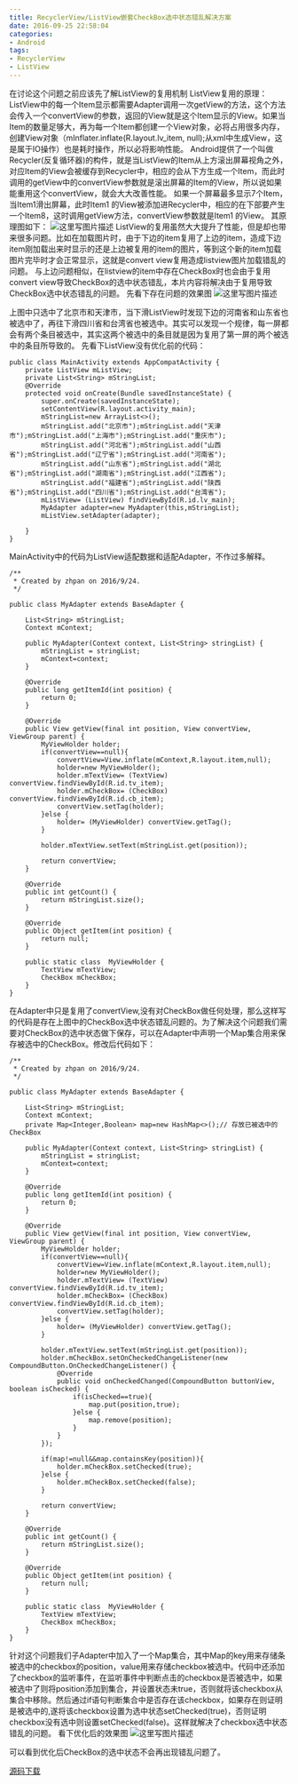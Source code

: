 ```yaml
---
title: RecyclerView/ListView嵌套CheckBox选中状态错乱解决方案
date: 2016-09-25 22:58:04
categories:
- Android
tags:
- RecyclerView
- ListView
---
```


在讨论这个问题之前应该先了解ListView的复用机制
ListView复用的原理：ListView中的每一个Item显示都需要Adapter调用一次getView的方法，这个方法会传入一个convertView的参数，返回的View就是这个Item显示的View。如果当Item的数量足够大，再为每一个Item都创建一个View对象，必将占用很多内存，创建View对象（mInflater.inflate(R.layout.lv_item, null);从xml中生成View，这是属于IO操作）也是耗时操作，所以必将影响性能。
Android提供了一个叫做Recycler(反复循环器)的构件，就是当ListView的Item从上方滚出屏幕视角之外，对应Item的View会被缓存到Recycler中，相应的会从下方生成一个Item，而此时调用的getView中的convertView参数就是滚出屏幕的Item的View，所以说如果能重用这个convertView，就会大大改善性能。
如果一个屏幕最多显示7个Item，当Item1滑出屏幕，此时Item1 的View被添加进Recycler中，相应的在下部要产生一个Item8，这时调用getView方法，convertView参数就是Item1 的View。 其原理图如下：
![这里写图片描述](https://raw.githubusercontent.com/zhpanvip/images/master/project/article/0401.png)
ListView的复用虽然大大提升了性能，但是却也带来很多问题。比如在加载图片时，由于下边的item复用了上边的item，造成下边item刚加载出来时显示的还是上边被复用的item的图片，等到这个新的item加载图片完毕时才会正常显示，这就是convert view复用造成listview图片加载错乱的问题。
与上边问题相似，在listview的item中存在CheckBox时也会由于复用convert view导致CheckBox的选中状态错乱，本片内容将解决由于复用导致CheckBox选中状态错乱的问题。
先看下存在问题的效果图
![这里写图片描述](https://raw.githubusercontent.com/zhpanvip/images/master/project/article/0402.gif)

上图中只选中了北京市和天津市，当下滑ListView时发现下边的河南省和山东省也被选中了，再往下滑四川省和台湾省也被选中。其实可以发现一个规律，每一屏都会有两个条目被选中，其实这两个被选中的条目就是因为复用了第一屏的两个被选中的条目所导致的。
先看下ListView没有优化前的代码：

```
public class MainActivity extends AppCompatActivity {
    private ListView mListView;
    private List<String> mStringList;
    @Override
    protected void onCreate(Bundle savedInstanceState) {
        super.onCreate(savedInstanceState);
        setContentView(R.layout.activity_main);
        mStringList=new ArrayList<>();
        mStringList.add("北京市");mStringList.add("天津市");mStringList.add("上海市");mStringList.add("重庆市");
        mStringList.add("河北省");mStringList.add("山西省");mStringList.add("辽宁省");mStringList.add("河南省");
        mStringList.add("山东省");mStringList.add("湖北省");mStringList.add("湖南省");mStringList.add("江西省");
        mStringList.add("福建省");mStringList.add("陕西省");mStringList.add("四川省");mStringList.add("台湾省");
        mListView= (ListView) findViewById(R.id.lv_main);
        MyAdapter adapter=new MyAdapter(this,mStringList);
        mListView.setAdapter(adapter);

    }
}
```
MainActivity中的代码为ListView适配数据和适配Adapter，不作过多解释。

```
/**
 * Created by zhpan on 2016/9/24.
 */

public class MyAdapter extends BaseAdapter {

    List<String> mStringList;
    Context mContext;

    public MyAdapter(Context context, List<String> stringList) {
        mStringList = stringList;
        mContext=context;
    }

    @Override
    public long getItemId(int position) {
        return 0;
    }

    @Override
    public View getView(final int position, View convertView, ViewGroup parent) {
        MyViewHolder holder;
        if(convertView==null){
            convertView=View.inflate(mContext,R.layout.item,null);
            holder=new MyViewHolder();
            holder.mTextView= (TextView) convertView.findViewById(R.id.tv_item);
            holder.mCheckBox= (CheckBox) convertView.findViewById(R.id.cb_item);
            convertView.setTag(holder);
        }else {
            holder= (MyViewHolder) convertView.getTag();
        }

        holder.mTextView.setText(mStringList.get(position));

        return convertView;
    }

    @Override
    public int getCount() {
        return mStringList.size();
    }

    @Override
    public Object getItem(int position) {
        return null;
    }

    public static class  MyViewHolder {
        TextView mTextView;
        CheckBox mCheckBox;
    }
}

```

在Adapter中只是复用了convertView,没有对CheckBox做任何处理，那么这样写的代码是存在上图中的CheckBox选中状态错乱问题的。为了解决这个问题我们需要对CheckBox的选中状态做下保存，可以在Adapter中声明一个Map集合用来保存被选中的CheckBox。修改后代码如下：

```
/**
 * Created by zhpan on 2016/9/24.
 */

public class MyAdapter extends BaseAdapter {

    List<String> mStringList;
    Context mContext;
    private Map<Integer,Boolean> map=new HashMap<>();// 存放已被选中的CheckBox

    public MyAdapter(Context context, List<String> stringList) {
        mStringList = stringList;
        mContext=context;
    }

    @Override
    public long getItemId(int position) {
        return 0;
    }

    @Override
    public View getView(final int position, View convertView, ViewGroup parent) {
        MyViewHolder holder;
        if(convertView==null){
            convertView=View.inflate(mContext,R.layout.item,null);
            holder=new MyViewHolder();
            holder.mTextView= (TextView) convertView.findViewById(R.id.tv_item);
            holder.mCheckBox= (CheckBox) convertView.findViewById(R.id.cb_item);
            convertView.setTag(holder);
        }else {
            holder= (MyViewHolder) convertView.getTag();
        }

        holder.mTextView.setText(mStringList.get(position));
        holder.mCheckBox.setOnCheckedChangeListener(new CompoundButton.OnCheckedChangeListener() {
            @Override
            public void onCheckedChanged(CompoundButton buttonView, boolean isChecked) {
                if(isChecked==true){
                    map.put(position,true);
                }else {
                    map.remove(position);
                }
            }
        });

        if(map!=null&&map.containsKey(position)){
            holder.mCheckBox.setChecked(true);
        }else {
            holder.mCheckBox.setChecked(false);
        }

        return convertView;
    }

    @Override
    public int getCount() {
        return mStringList.size();
    }

    @Override
    public Object getItem(int position) {
        return null;
    }

    public static class  MyViewHolder {
        TextView mTextView;
        CheckBox mCheckBox;
    }
}

```

针对这个问题我们子Adapter中加入了一个Map集合，其中Map的key用来存储条被选中的checkbox的position，value用来存储checkbox被选中。代码中还添加了checkbox的监听事件，在监听事件中判断点击的checkbox是否被选中，如果被选中了则将position添加到集合，并设置状态未true，否则就将该checkbox从集合中移除。然后通过if语句判断集合中是否存在该checkbox，如果存在则证明是被选中的,遂将该checkbox设置为选中状态setChecked(true)，否则证明checkbox没有选中则设置setChecked(false)。这样就解决了checkbox选中状态错乱的问题。
看下优化后的效果图
![这里写图片描述](https://raw.githubusercontent.com/zhpanvip/images/master/project/article/0403.gif)

可以看到优化后CheckBox的选中状态不会再出现错乱问题了。

[源码下载](http://download.csdn.net/detail/qq_20521573/9639225)

